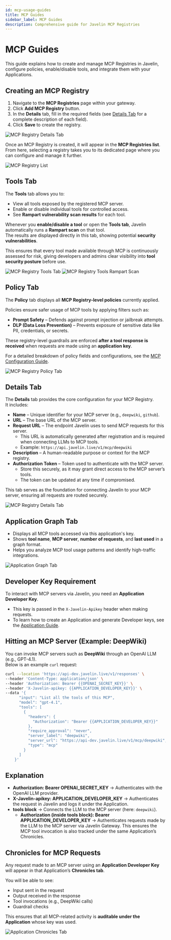 ```yaml
---
id: mcp-usage-guides
title: MCP Guides
sidebar_label: MCP Guides
description: Comprehensive guide for Javelin MCP Registries
---
```


# MCP Guides

This guide explains how to create and manage MCP Registries in Javelin, configure policies, enable/disable tools, and integrate them with your Applications.


## Creating an MCP Registry

1. Navigate to the **MCP Registries** page within your gateway.  
2. Click **Add MCP Registry** button.  
3. In the **Details** tab, fill in the required fields (see [Details Tab](#details-tab) for a complete description of each field).
4. Click **Save** to create the registry.  

![MCP Registry Details Tab](/img/mcp/registerMCP.png)

Once an MCP Registry is created, it will appear in the **MCP Registries list**.  
From here, selecting a registry takes you to its dedicated page where you can configure and manage it further. 

![MCP Registry List](/img/mcp/mcpList.png)

## Tools Tab

The **Tools** tab allows you to:

- View all tools exposed by the registered MCP server.  
- Enable or disable individual tools for controlled access.  
- See **Rampart vulnerability scan results** for each tool.  

Whenever you **enable/disable a tool** or open the **Tools tab**, Javelin automatically runs a **Rampart scan** on that tool.  
The results are displayed directly in this tab, showing potential **security vulnerabilities**.  

This ensures that every tool made available through MCP is continuously assessed for risk, giving developers and admins clear visibility into **tool security posture** before use.  

![MCP Registry Tools Tab](/img/mcp/mcpTools.png)
![MCP Registry Tools Rampart Scan](/img/mcp/mcpRampartScan.png)

## Policy Tab

The **Policy** tab displays all **MCP Registry-level policies** currently applied.  

Policies ensure safer usage of MCP tools by applying filters such as:  

- **Prompt Safety** – Defends against prompt injection or jailbreak attempts.  
- **DLP (Data Loss Prevention)** – Prevents exposure of sensitive data like PII, credentials, or secrets.  

These registry-level guardrails are enforced **after a tool response is received** when requests are made using an **application key**.  

For a detailed breakdown of policy fields and configurations, see the [MCP Configuration Guide](./mcp-configuration).  

![MCP Registry Policy Tab](/img/mcp/mcpPolicy.png)

## Details Tab

The **Details** tab provides the core configuration for your MCP Registry.  
It includes:  

- **Name** – Unique identifier for your MCP server (e.g., `deepwiki`, `github`).  
- **URL** – The base URL of the MCP server.  
- **Request URL** – The endpoint Javelin uses to send MCP requests for this server.  
  - This URL is automatically generated after registration and is required when connecting LLMs to MCP tools.  
  - Example: `https://api.javelin.live/v1/mcp/deepwiki`  
- **Description** – A human-readable purpose or context for the MCP registry.  
- **Authorization Token** – Token used to authenticate with the MCP server.  
  - Store this securely, as it may grant direct access to the MCP server’s tools.  
  - The token can be updated at any time if compromised.  

This tab serves as the foundation for connecting Javelin to your MCP server, ensuring all requests are routed securely.  

![MCP Registry Details Tab](/img/mcp/mcpDetails.png)

## Application Graph Tab

- Displays all MCP tools accessed via this application's key.
- Shows **tool name**, **MCP server**, **number of requests**, and **last used** in a graph format.
- Helps you analyze MCP tool usage patterns and identify high-traffic integrations.

![Application Graph Tab](/img/mcp/mcpGraph.png)

## Developer Key Requirement

To interact with MCP servers via Javelin, you need an **Application Developer Key**.  
- This key is passed in the `X-Javelin-Apikey` header when making requests.  
- To learn how to create an Application and generate Developer keys, see the [Application Guide](./application-usage-guides).  


## Hitting an MCP Server (Example: DeepWiki)

You can invoke MCP servers such as **DeepWiki** through an OpenAI LLM (e.g., GPT-4.1).  
Below is an example `curl` request:

```bash
curl --location 'https://api-dev.javelin.live/v1/responses' \
--header 'Content-Type: application/json' \
--header 'Authorization: Bearer {{OPENAI_SECRET_KEY}}' \
--header 'X-Javelin-apikey: {{APPLICATION_DEVELOPER_KEY}}' \
--data '{
      "input": "List all the tools of this MCP",
      "model": "gpt-4.1",
      "tools": [
        {
          "headers": {
            "Authorization": "Bearer {{APPLICATION_DEVELOPER_KEY}}"
          },
          "require_approval": "never",
          "server_label": "deepwiki",
          "server_url": "https://api-dev.javelin.live/v1/mcp/deepwiki",
          "type": "mcp"
        }
      ]
    }'
```

## Explanation

- **Authorization: Bearer OPENAI_SECRET_KEY** → Authenticates with the OpenAI LLM provider.  
- **X-Javelin-apikey: APPLICATION_DEVELOPER_KEY** → Authenticates the request in Javelin and logs it under the Application.  
- **tools block** → Connects the LLM to the MCP server (here: `deepwiki`).  
  - **Authorization (inside tools block): Bearer APPLICATION_DEVELOPER_KEY** → Authenticates requests made by the LLM to the MCP server via Javelin Gateway. This ensures the MCP tool invocation is also tracked under the same Application’s Chronicles.  

## Chronicles for MCP Requests

Any request made to an MCP server using an **Application Developer Key** will appear in that Application’s **Chronicles tab**.  

You will be able to see:  
- Input sent in the request  
- Output received in the response  
- Tool invocations (e.g., DeepWiki calls)  
- Guardrail checks  

This ensures that all MCP-related activity is **auditable under the Application** whose key was used.  

![Application Chronicles Tab](/img/mcp/mcpChronicles.png)